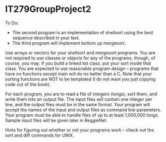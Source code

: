# IT279GroupProject2


To Do:

* The second program is an implementation of shellsort using the best sequence described in your text.  
* The third program will implement bottom up mergesort.  

Use arrays or vectors for your shellsort and mergesort programs.  You are not required to use classes or objects for any of the programs, though, of course, you may.  If you build a linked list class, put your sort inside that class.  You are expected to use reasonable program design – programs that have no functions except main will do no better than a C.  Note that your sorting functions are NOT to be templated (I do not want you just copying code out of the book).


For each program, you are to read a file of integers (longs), sort them, and write them into an output file.  The input files will contain one integer per line, and the output files must be in the same format.  Your program will accept the names of the input and output files as command line parameters.  Your program must be able to handle files of up to at least 1,000,000 longs. Sample input files will be given later in ReggieNet. 

Hints for figuring out whether or not your programs work – check out the sort and diff commands for UNIX.
